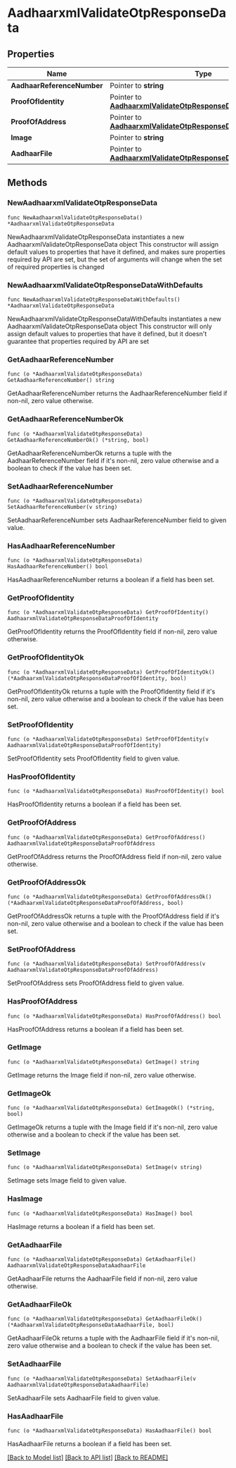 # AadhaarxmlValidateOtpResponseData

## Properties

Name | Type | Description | Notes
------------ | ------------- | ------------- | -------------
**AadhaarReferenceNumber** | Pointer to **string** |  | [optional] 
**ProofOfIdentity** | Pointer to [**AadhaarxmlValidateOtpResponseDataProofOfIdentity**](AadhaarxmlValidateOtpResponseDataProofOfIdentity.md) |  | [optional] 
**ProofOfAddress** | Pointer to [**AadhaarxmlValidateOtpResponseDataProofOfAddress**](AadhaarxmlValidateOtpResponseDataProofOfAddress.md) |  | [optional] 
**Image** | Pointer to **string** |  | [optional] 
**AadhaarFile** | Pointer to [**AadhaarxmlValidateOtpResponseDataAadhaarFile**](AadhaarxmlValidateOtpResponseDataAadhaarFile.md) |  | [optional] 

## Methods

### NewAadhaarxmlValidateOtpResponseData

`func NewAadhaarxmlValidateOtpResponseData() *AadhaarxmlValidateOtpResponseData`

NewAadhaarxmlValidateOtpResponseData instantiates a new AadhaarxmlValidateOtpResponseData object
This constructor will assign default values to properties that have it defined,
and makes sure properties required by API are set, but the set of arguments
will change when the set of required properties is changed

### NewAadhaarxmlValidateOtpResponseDataWithDefaults

`func NewAadhaarxmlValidateOtpResponseDataWithDefaults() *AadhaarxmlValidateOtpResponseData`

NewAadhaarxmlValidateOtpResponseDataWithDefaults instantiates a new AadhaarxmlValidateOtpResponseData object
This constructor will only assign default values to properties that have it defined,
but it doesn't guarantee that properties required by API are set

### GetAadhaarReferenceNumber

`func (o *AadhaarxmlValidateOtpResponseData) GetAadhaarReferenceNumber() string`

GetAadhaarReferenceNumber returns the AadhaarReferenceNumber field if non-nil, zero value otherwise.

### GetAadhaarReferenceNumberOk

`func (o *AadhaarxmlValidateOtpResponseData) GetAadhaarReferenceNumberOk() (*string, bool)`

GetAadhaarReferenceNumberOk returns a tuple with the AadhaarReferenceNumber field if it's non-nil, zero value otherwise
and a boolean to check if the value has been set.

### SetAadhaarReferenceNumber

`func (o *AadhaarxmlValidateOtpResponseData) SetAadhaarReferenceNumber(v string)`

SetAadhaarReferenceNumber sets AadhaarReferenceNumber field to given value.

### HasAadhaarReferenceNumber

`func (o *AadhaarxmlValidateOtpResponseData) HasAadhaarReferenceNumber() bool`

HasAadhaarReferenceNumber returns a boolean if a field has been set.

### GetProofOfIdentity

`func (o *AadhaarxmlValidateOtpResponseData) GetProofOfIdentity() AadhaarxmlValidateOtpResponseDataProofOfIdentity`

GetProofOfIdentity returns the ProofOfIdentity field if non-nil, zero value otherwise.

### GetProofOfIdentityOk

`func (o *AadhaarxmlValidateOtpResponseData) GetProofOfIdentityOk() (*AadhaarxmlValidateOtpResponseDataProofOfIdentity, bool)`

GetProofOfIdentityOk returns a tuple with the ProofOfIdentity field if it's non-nil, zero value otherwise
and a boolean to check if the value has been set.

### SetProofOfIdentity

`func (o *AadhaarxmlValidateOtpResponseData) SetProofOfIdentity(v AadhaarxmlValidateOtpResponseDataProofOfIdentity)`

SetProofOfIdentity sets ProofOfIdentity field to given value.

### HasProofOfIdentity

`func (o *AadhaarxmlValidateOtpResponseData) HasProofOfIdentity() bool`

HasProofOfIdentity returns a boolean if a field has been set.

### GetProofOfAddress

`func (o *AadhaarxmlValidateOtpResponseData) GetProofOfAddress() AadhaarxmlValidateOtpResponseDataProofOfAddress`

GetProofOfAddress returns the ProofOfAddress field if non-nil, zero value otherwise.

### GetProofOfAddressOk

`func (o *AadhaarxmlValidateOtpResponseData) GetProofOfAddressOk() (*AadhaarxmlValidateOtpResponseDataProofOfAddress, bool)`

GetProofOfAddressOk returns a tuple with the ProofOfAddress field if it's non-nil, zero value otherwise
and a boolean to check if the value has been set.

### SetProofOfAddress

`func (o *AadhaarxmlValidateOtpResponseData) SetProofOfAddress(v AadhaarxmlValidateOtpResponseDataProofOfAddress)`

SetProofOfAddress sets ProofOfAddress field to given value.

### HasProofOfAddress

`func (o *AadhaarxmlValidateOtpResponseData) HasProofOfAddress() bool`

HasProofOfAddress returns a boolean if a field has been set.

### GetImage

`func (o *AadhaarxmlValidateOtpResponseData) GetImage() string`

GetImage returns the Image field if non-nil, zero value otherwise.

### GetImageOk

`func (o *AadhaarxmlValidateOtpResponseData) GetImageOk() (*string, bool)`

GetImageOk returns a tuple with the Image field if it's non-nil, zero value otherwise
and a boolean to check if the value has been set.

### SetImage

`func (o *AadhaarxmlValidateOtpResponseData) SetImage(v string)`

SetImage sets Image field to given value.

### HasImage

`func (o *AadhaarxmlValidateOtpResponseData) HasImage() bool`

HasImage returns a boolean if a field has been set.

### GetAadhaarFile

`func (o *AadhaarxmlValidateOtpResponseData) GetAadhaarFile() AadhaarxmlValidateOtpResponseDataAadhaarFile`

GetAadhaarFile returns the AadhaarFile field if non-nil, zero value otherwise.

### GetAadhaarFileOk

`func (o *AadhaarxmlValidateOtpResponseData) GetAadhaarFileOk() (*AadhaarxmlValidateOtpResponseDataAadhaarFile, bool)`

GetAadhaarFileOk returns a tuple with the AadhaarFile field if it's non-nil, zero value otherwise
and a boolean to check if the value has been set.

### SetAadhaarFile

`func (o *AadhaarxmlValidateOtpResponseData) SetAadhaarFile(v AadhaarxmlValidateOtpResponseDataAadhaarFile)`

SetAadhaarFile sets AadhaarFile field to given value.

### HasAadhaarFile

`func (o *AadhaarxmlValidateOtpResponseData) HasAadhaarFile() bool`

HasAadhaarFile returns a boolean if a field has been set.


[[Back to Model list]](../README.md#documentation-for-models) [[Back to API list]](../README.md#documentation-for-api-endpoints) [[Back to README]](../README.md)


